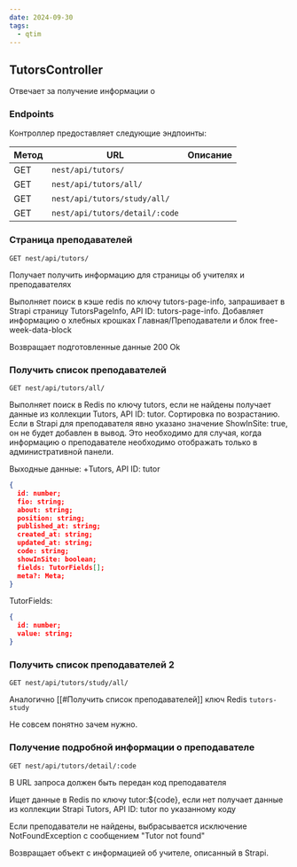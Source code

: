 ```yaml
---
date: 2024-09-30
tags:
  - qtim
---
```

## TutorsController

Отвечает за получение информации о

### Endpoints

Контроллер предоставляет следующие эндпоинты:

| Метод | URL                            | Описание |
| ----- | ------------------------------ | -------- |
| GET   | `nest/api/tutors/`             |          |
| GET   | `nest/api/tutors/all/`         |          |
| GET   | `nest/api/tutors/study/all/`   |          |
| GET   | `nest/api/tutors/detail/:code` |          |

### Страница преподавателей

`GET nest/api/tutors/`

Получает получить информацию для страницы об учителях и преподавателях

Выполняет поиск в кэше redis по ключу tutors-page-info, запрашивает в Strapi страницу TutorsPageInfo, API ID: tutors-page-info. Добавляет информацию о хлебных крошках Главная/Преподаватели и блок free-week-data-block

Возвращает подготовленные данные 200 Ok

### Получить список преподавателей

`GET nest/api/tutors/all/`

Выполняет поиск в Redis по ключу tutors, если не найдены получает данные из коллекции Tutors, API ID: tutor. Сортировка по возрастанию. Если в Strapi для преподавателя явно указано значение ShowInSite: true, он не будет добавлен в вывод. Это необходимо для случая, когда информацию о преподавателе необходимо отображать только в административной панели.

Выходные данные: +Tutors, API ID: tutor

```json
{
  id: number;
  fio: string;
  about: string;
  position: string;
  published_at: string;
  created_at: string;
  updated_at: string;
  code: string;
  showInSite: boolean;
  fields: TutorFields[];
  meta?: Meta;
}
```

TutorFields:

```json
{
  id: number;
  value: string;
}
```

### Получить список преподавателей 2

`GET nest/api/tutors/study/all/`

Аналогично [[#Получить список преподавателей]] ключ Redis `tutors-study`

Не совсем понятно зачем нужно.

### Получение подробной информации о преподавателе

`GET nest/api/tutors/detail/:code`

В URL запроса должен быть передан код преподавателя

Ищет данные в Redis по ключу tutor:${code}, если нет получает данные из коллекции Strapi Tutors, API ID: tutor по указанному коду

Если преподаватели не найдены, выбрасывается исключение NotFoundException с сообщением "Tutor not found"

Возвращает объект с информацией об учителе, описанный в Strapi.